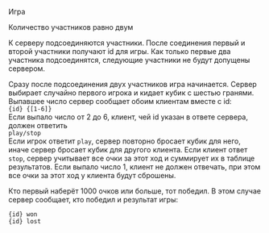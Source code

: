Игра

Количество участников равно двум

К серверу подсоединяются участники. После соединения первый и второй участники получают id для игры.
Как только первые два участника подсоединятся, следующие участники не будут допущены сервером.

Сразу после подсоединения двух участников игра начинается. Сервер выбирает случайно первого игрока и кидает кубик с шестью гранями.
Выпавшее число сервер сообщает обоим клиентам вместе с id:<br>
`{id} {[1-6]}`
<br>Если выпало число от 2 до 6, клиент, чей id указан в ответе сервера, должен ответить<br>
`play/stop`
<br>Если игрок ответит `play`, сервер повторно бросает кубик для него, иначе сервер бросает кубик для другого клиента.
Если клиент ответ `stop`, сервер учитывает все очки за этот ход и суммирует их в таблице результатов.
Если выпало число 1, клиент не должен отвечать, при этом все очки за этот ход у клиента будут сброшены.

Кто первый наберёт 1000 очков или больше, тот победил.
В этом случае сервер сообщает, кто победил и результат игры:<br>
```
{id} won
{id} lost
```
 